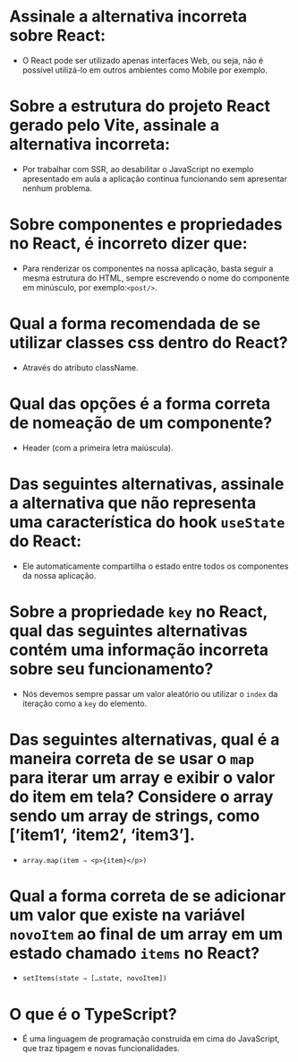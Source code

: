 # Assinale a alternativa incorreta sobre React:

- O React pode ser utilizado apenas interfaces Web, ou seja, não é possível utilizá-lo em outros ambientes como Mobile por exemplo.

# Sobre a estrutura do projeto React gerado pelo Vite, assinale a alternativa incorreta:

- Por trabalhar com SSR, ao desabilitar o JavaScript no exemplo apresentado em aula a aplicação continua funcionando sem apresentar nenhum problema.

# Sobre componentes e propriedades no React, é incorreto dizer que:

- Para renderizar os componentes na nossa aplicação, basta seguir a mesma estrutura do HTML, sempre escrevendo o nome do componente em minúsculo, por exemplo:`<post/>`.

# Qual a forma recomendada de se utilizar classes css dentro do React?

- Através do atributo className.

# Qual das opções é a forma correta de nomeação de um componente?

- Header (com a primeira letra maiúscula).

# Das seguintes alternativas, assinale a alternativa que não representa uma característica do hook `useState` do React:

- Ele automaticamente compartilha o estado entre todos os componentes da nossa aplicação.

# Sobre a propriedade `key` no React, qual das seguintes alternativas contém uma informação incorreta sobre seu funcionamento?

- Nós devemos sempre passar um valor aleatório ou utilizar o `index` da iteração como a `key` do elemento.

# Das seguintes alternativas, qual é a maneira correta de se usar o `map` para iterar um array e exibir o valor do item em tela? Considere o array sendo um array de strings, como [’item1’, ‘item2’, ‘item3’].

- `array.map(item ⇒ <p>{item}</p>)`

# Qual a forma correta de se adicionar um valor que existe na variável `novoItem` ao final de um array em um estado chamado `items` no React?

- `setItems(state ⇒ […state, novoItem])`

# O que é o TypeScript?

- É uma linguagem de programação construída em cima do JavaScript, que traz tipagem e novas funcionalidades.